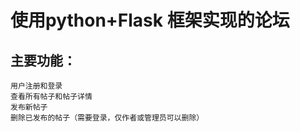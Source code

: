 # 使用python+Flask 框架实现的论坛

## 主要功能：

    用户注册和登录
    查看所有帖子和帖子详情
    发布新帖子
    删除已发布的帖子（需要登录，仅作者或管理员可以删除）

